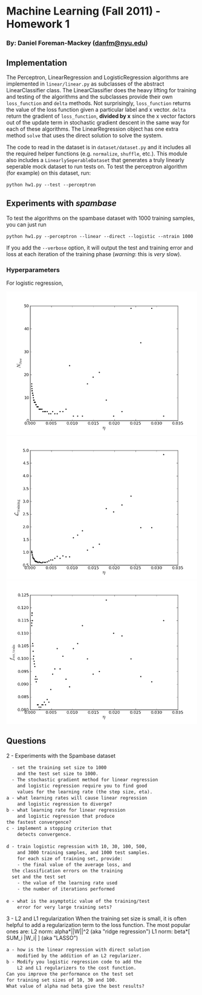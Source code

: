 # Machine Learning (Fall 2011) - Homework 1

### By: Daniel Foreman-Mackey (<danfm@nyu.edu>)

## Implementation

The Perceptron, LinearRegression and LogisticRegression algorithms are implemented
in `linear/linear.py` as subclasses of the abstract LinearClassifier class.  The
LinearClassifier does the heavy lifting for training and testing of the algorithms
and the subclasses provide their own `loss_function` and `delta` methods. Not
surprisingly, `loss_function` returns the value of the loss function given a 
particular label and x vector.  `delta` return the gradient of `loss_function`,
__divided by x__ since the x vector factors out of the update term in stochastic
gradient descent in the same way for each of these algorithms.  The LinearRegression
object has one extra method `solve` that uses the direct solution to solve the 
system.

The code to read in the dataset is in `dataset/dataset.py` and it includes all the
required helper functions (e.g. `normalize`, `shuffle`, etc.).  This module also
includes a `LinearlySeperableDataset` that generates a truly linearly seperable
mock dataset to run tests on.  To test the perceptron algorithm (for example) on
this dataset, run:

    python hw1.py --test --perceptron

## Experiments with _spambase_

To test the algorithms on the spambase dataset with 1000 training samples, you 
can just run

    python hw1.py --perceptron --linear --direct --logistic --ntrain 1000

If you add the `--verbose` option, it will output the test and training error and
loss at each iteration of the training phase (_warning_: this is _very_ slow).

### Hyperparameters

For logistic regression, 

![](hyperparams/Niter.png)
![](hyperparams/loss.png)
![](hyperparams/ferr.png)

Questions
---------

2 - Experiments with the Spambase dataset

      - set the training set size to 1000 
        and the test set size to 1000.
      - The stochastic gradient method for linear regression
        and logistic regression require you to find good 
        values for the learning rate (the step size, eta).
    a - what learning rates will cause linear regression
        and logistic regression to diverge?
    b - what learning rate for linear regression 
        and logistic regression that produce
 	the fastest convergence?
    c - implement a stopping criterion that 
        detects convergence.

    d - train logistic regression with 10, 30, 100, 500, 
        and 3000 training samples, and 1000 test samples. 
        for each size of training set, provide:
        - the final value of the average loss, and 
	  the classification errors on the training 
	  set and the test set
        - the value of the learning rate used
        - the number of iterations performed

    e - what is the asymptotic value of the training/test 
        error for very large training sets?

3 - L2 and L1 regularization
    When the training set size is small, it is often helpful
    to add a regularization term to the loss function.
    The most popular ones are:
    L2 norm:   alpha*||W||^2    (aka "ridge regression")
    L1 norm:   beta*[ SUM_i |W_i| ]  (aka "LASSO")

    a - how is the linear regression with direct solution
        modified by the addition of an L2 regularizer.
    b - Modify you logistic regression code to add the
        L2 and L1 regularizers to the cost function.
	Can you improve the performance on the test set
	for training set sizes of 10, 30 and 100.
	What value of alpha nad beta give the best results?


